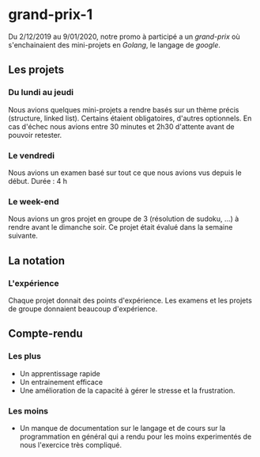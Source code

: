 # grand-prix-1
Du 2/12/2019 au 9/01/2020, notre promo à participé a un *grand-prix* où s'enchainaient des mini-projets en *Golang*, le langage de *google*.
## Les projets
### Du lundi au jeudi
Nous avions quelques mini-projets a rendre basés sur un thème précis (structure, linked list). Certains étaient obligatoires, d'autres optionnels. En cas d'échec nous avions entre 30 minutes et 2h30 d'attente avant de pouvoir retester.
### Le vendredi
Nous avions un examen basé sur tout ce que nous avions vus depuis le début. Durée : 4 h
### Le week-end
Nous avions un gros projet en groupe de 3 (résolution de sudoku, ...) à rendre avant le dimanche soir. Ce projet était évalué dans la semaine suivante.
## La notation
### L'expérience
Chaque projet donnait des points d'expérience. Les examens et les projets de groupe donnaient beaucoup d'expérience.
## Compte-rendu
### Les plus
- Un apprentissage rapide
- Un entrainement efficace
- Une amélioration de la capacité à gérer le stresse et la frustration.
### Les moins
- Un manque de documentation sur le langage et de cours sur la programmation en général qui a rendu pour les moins experimentés de nous l'exercice très compliqué.
